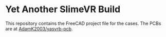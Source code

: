 # Yet Another SlimeVR Build

This repository contains the FreeCAD project file for the cases. The PCBs are at [AdamK2003/yasvrb-pcb](https://github.com/AdamK2003/yasvrb-pcb).
